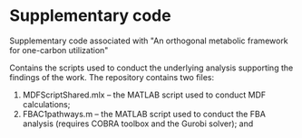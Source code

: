 # Supplementary code
Supplementary code associated with "An orthogonal metabolic framework for one-carbon utilization"

Contains the scripts used to conduct the underlying analysis supporting the findings of the work. The repository contains two files:
1) MDFScriptShared.mlx – the MATLAB script used to conduct MDF calculations;
2) FBAC1pathways.m – the MATLAB script used to conduct the FBA analysis (requires COBRA toolbox and the Gurobi solver); and
